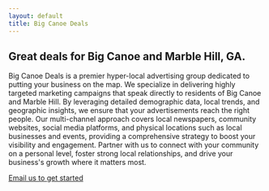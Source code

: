 ```yaml
---
layout: default
title: Big Canoe Deals
---
```


<h2>Great deals for Big Canoe and Marble Hill, GA.</h2>
<p>Big Canoe Deals is a premier hyper-local advertising group dedicated to putting your business on the map. We specialize in delivering highly targeted marketing campaigns that speak directly to residents of Big Canoe and Marble Hill. By leveraging detailed demographic data, local trends, and geographic insights, we ensure that your advertisements reach the right people. Our multi-channel approach covers local newspapers, community websites, social media platforms, and physical locations such as local businesses and events, providing a comprehensive strategy to boost your visibility and engagement. Partner with us to connect with your community on a personal level, foster strong local relationships, and drive your business's growth where it matters most.</p>


<a href="mailto:info@bigcanoedeals.com">Email us to get started</a>

